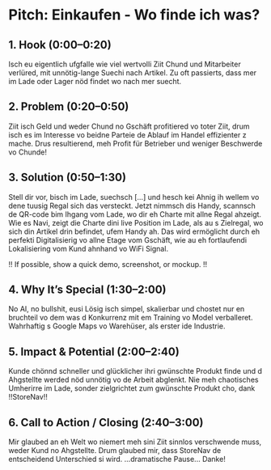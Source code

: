 # Pitch: Einkaufen - Wo finde ich was?

## 1. Hook (0:00–0:20)

Isch eu eigentlich ufgfalle wie viel wertvolli Ziit Chund und Mitarbeiter verlüred, mit unnötig-lange Suechi nach Artikel.
Zu oft passierts, dass mer im Lade oder Lager nöd findet wo nach mer suecht.

## 2. Problem (0:20–0:50)

Ziit isch Geld und weder Chund no Gschäft profitiered vo toter Ziit, drum isch es im Interesse vo beidne Parteie de Ablauf im Handel effizienter z mache.
Drus resultierend, meh Profit für Betrieber und weniger Beschwerde vo Chunde!

## 3. Solution (0:50–1:30)

Stell dir vor, bisch im Lade, suechsch [...] und hesch kei Ahnig ih wellem vo dene tuusig Regal sich das versteckt.
Jetzt nimmsch dis Handy, scannsch de QR-code bim Ihgang vom Lade, wo dir eh Charte mit allne Regal ahzeigt. 
Wie es Navi, zeigt die Charte dini live Position im Lade, als au s Zielregal, wo sich din Artikel drin befindet, ufem Handy ah.
Das wird ermöglicht durch eh perfekti Digitalisierig vo allne Etage vom Gschäft, wie au eh fortlaufendi Lokalisiering vom Kund ahnhand vo WiFi Signal.

!! If possible, show a quick demo, screenshot, or mockup. !!

## 4. Why It’s Special (1:30–2:00)

No AI, no bullshit, eusi Lösig isch simpel, skalierbar und chostet nur en bruchteil vo dem was d Konkurrenz mit em Training vo Model verballeret.
Wahrhaftig s Google Maps vo Warehüser, als erster ide Industrie.

## 5. Impact & Potential (2:00–2:40)

Kunde chönnd schneller und glücklicher ihri gwünschte Produkt finde und d Ahgstellte werded nöd unnötig vo de Arbeit abglenkt.
Nie meh chaotisches Umherirre im Lade, sonder zielgrichtet zum gwünschte Produkt cho, dank !!StoreNav!!

## 6. Call to Action / Closing (2:40–3:00)

Mir glaubed an eh Welt wo niemert meh sini Ziit sinnlos verschwende muss, weder Kund no Ahgstellte.
Drum glaubed mir, dass StoreNav de entscheidend Unterschied si wird. 
...dramatische Pause...
Danke!
